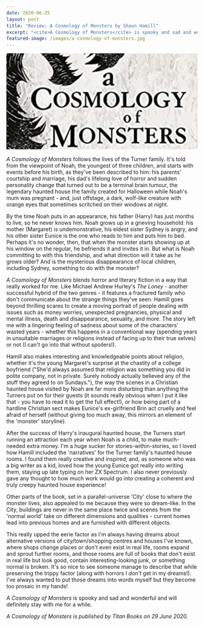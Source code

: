 ```yaml
---
date: 2020-06-25
layout: post
title: "Review: A Cosmology of Monsters by Shaun Hamill"
excerpt: "<cite>A Cosmology of Monsters</cite> is spooky and sad and wonderful."
featured-image: /images/a-cosmology-of-monsters.jpg
---
```


![A Cosmology of Monsters](/images/a-cosmology-of-monsters.jpg)

<cite>A Cosmology of Monsters</cite> follows the lives of the Turner family. It's told from the viewpoint of Noah, the youngest of three children, and starts with events before his birth, as they've been described to him: his parents' courtship and marriage, his dad's lifelong love of horror and sudden personality change that turned out to be a terminal brain tumour, the legendary haunted house the family created for Halloween while Noah's mum was pregnant - and, just offstage, a dark, wolf-like creature with orange eyes that sometimes scritched on their windows at night.

By the time Noah puts in an appearance, his father (Harry) has just months to live, so he never knows him. Noah grows up in a grieving household: his mother (Margaret) is undemonstrative, his eldest sister Sydney is angry, and his other sister Eunice is the one who reads to him and puts him to bed. Perhaps it's no wonder, then, that when the monster starts showing up at his window on the regular, he befriends it and invites it in. But what is Noah committing to with this friendship, and what direction will it take as he grows older? And is the mysterious disappearance of local children, including Sydney, something to do with the monster?

<cite>A Cosmology of Monsters</cite> blends horror and literary fiction in a way that really worked for me. Like Michael Andrew Hurley's <cite>The Loney</cite> - another successful hybrid of the two genres - it features a fractured family who don't communicate about the strange things they've seen. Hamill goes beyond thrilling scares to create a moving portrait of people dealing with issues such as money worries, unexpected pregnancies, physical and mental illness, death and disappearance, sexuality, and more. The story left me with a lingering feeling of sadness about some of the characters' wasted years - whether this happens in a conventional way (spending years in unsuitable marriages or religions instead of facing up to their true selves) or not (I can't go into that without spoilers!).

Hamill also makes interesting and knowledgeable points about religion, whether it's the young Margaret's surprise at the chastity of a college boyfriend ("She'd always assumed that religion was something you did in polite company, not in private. Surely nobody actually believed any of the stuff they agreed to on Sundays."), the way the scenes in a Christian haunted house visited by Noah are far more disturbing than anything the Turners put on for their guests (it sounds really obvious when I put it like that - you have to read it to get the full effect!), or how being part of a hardline Christian sect makes Eunice's ex-girlfriend Brin act cruelly and feel afraid of herself (without giving too much away, this mirrors an element of the 'monster' storyline).

After the success of Harry's inaugural haunted house, the Turners start running an attraction each year when Noah is a child, to make much-needed extra money. I'm a huge sucker for stories-within-stories, so I loved how Hamill included the 'narratives' for the Turner family's haunted house rooms. I found them really creative and inspired, and, as someone who was a big writer as a kid, loved how the young Eunice got really into writing them, staying up late typing on her ZX Spectrum. I also never previously gave any thought to how much work would go into creating a coherent and truly creepy haunted house experience!

Other parts of the book, set in a parallel-universe 'City' close to where the monster lives, also appealed to me because they were so dream-like. In the City, buildings are never in the same place twice and scenes from the 'normal world' take on different dimensions and qualities - current homes lead into previous homes and are furnished with different objects.

This really upped the eerie factor as I'm always having dreams about alternative versions of city/town/shopping centres and houses I've known, where shops change places or don't even exist in real life, rooms expand and sprout further rooms, and those rooms are full of books that don't exist in real life but look good, contain interesting-looking junk, or something normal is broken. It's so nice to see someone manage to describe that while preserving the trippy factor (along with horrors I *don't* get in my dreams!). I've always wanted to put those dreams into words myself but they become too prosaic in my hands!

<cite>A Cosmology of Monsters</cite> is spooky and sad and wonderful and will definitely stay with me for a while.

*<cite>A Cosmology of Monsters</cite> is published by Titan Books on 29 June 2020.*
